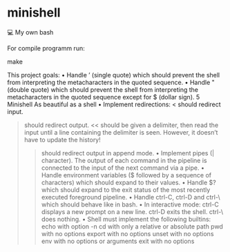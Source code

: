 # minishell
:computer: My own bash

For compile programm run:

make

This project goals:
• Handle ’ (single quote) which should prevent the shell from interpreting the metacharacters in the quoted sequence.
• Handle " (double quote) which should prevent the shell from interpreting the metacharacters in the quoted sequence except for $ (dollar sign).
5
Minishell As beautiful as a shell
• Implement redirections:
 < should redirect input.
 > should redirect output.
 << should be given a delimiter, then read the input until a line containing the
delimiter is seen. However, it doesn’t have to update the history!
 >> should redirect output in append mode.
• Implement pipes (| character). The output of each command in the pipeline is
connected to the input of the next command via a pipe.
• Handle environment variables ($ followed by a sequence of characters) which
should expand to their values.
• Handle $? which should expand to the exit status of the most recently executed
foreground pipeline.
• Handle ctrl-C, ctrl-D and ctrl-\ which should behave like in bash.
• In interactive mode:
 ctrl-C displays a new prompt on a new line.
 ctrl-D exits the shell.
 ctrl-\ does nothing.
• Shell must implement the following builtins:
 echo with option -n
 cd with only a relative or absolute path
 pwd with no options
 export with no options
 unset with no options
 env with no options or arguments
 exit with no options
